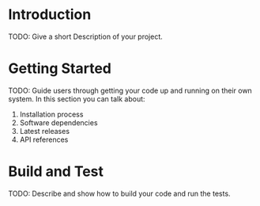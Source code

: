 # Introduction 
TODO: Give a short Description of your project. 

# Getting Started
TODO: Guide users through getting your code up and running on their own system. 
In this section you can talk about:
1.	Installation process
2.	Software dependencies
3.	Latest releases
4.	API references

# Build and Test
TODO: Describe and show how to build your code and run the tests. 
